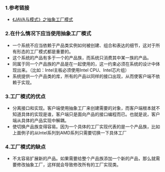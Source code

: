 ### 1.参考链接
* [《JAVA与模式》之抽象工厂模式](https://www.cnblogs.com/java-my-life/archive/2012/03/28/2418836.html)

### 2.在什么情况下应当使用抽象工厂模式
* 一个系统不应当依赖于产品类实例如何被创建、组合和表达的细节，这对于所有形态的工厂模式都是重要的。
* 这个系统的产品有多于一个的产品族，而系统只消费其中某一族的产品。
* 同属于同一个产品族的产品是在一起使用的，这一约束必须在系统的设计中体现出来。（比如：Intel主板必须使用Intel CPU、Intel芯片组）
* 系统提供一个产品类的库，所有的产品以同样的接口出现，从而使客户端不依赖于实现。

### 3.工厂模式的优点
* 分离接口和实现。客户端使用抽象工厂来创建需要的对象，而客户端根本就不知道具体的实现是谁，客户端只是面向产品的接口编程而已。也就是说，客户端从具体的产品实现中解耦。
* 使切换产品族变得容易。因为一个具体的工厂实现代表的是一个产品族，比如上面例子的从Intel系列到AMD系列只需要切换一下具体工厂

### 4.工厂模式的缺点
* 不太容易扩展新的产品。如果需要给整个产品族添加一个新的产品，那么就需要修改抽象工厂，这样就会导致修改所有的工厂实现类。


